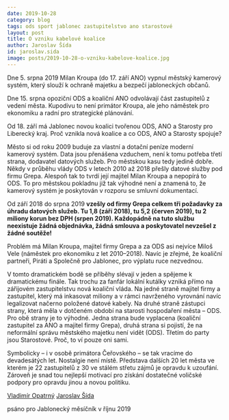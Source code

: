 ```yaml
---
date: 2019-10-28
category: blog
tags: ods sport jablonec zastupitelstvo ano starostové
layout: post
title: O vzniku kabelové koalice
author: Jaroslav Šída
id: jaroslav.sida
image: posts/2019-10-28-o-vzniku-kabelove-koalice.jpg
---
```

Dne 5. srpna 2019 Milan Kroupa (do 17. září ANO) vypnul městský kamerový systém, který
slouží k ochraně majetku a bezpečí jabloneckých občanů. 

Dne 15. srpna opoziční ODS a koaliční ANO odvolávají část zastupitelů z vedení města. Kupodivu to není primátor Kroupa, ale jeho náměstek pro ekonomiku a radní pro strategické plánování. 

Od 18. září má Jablonec novou koalici tvořenou ODS, ANO a Starosty pro Liberecký kraj. Proč vznikla nová koalice a co ODS, ANO a Starosty spojuje?

Město si od roku 2009 buduje za vlastní a dotační peníze moderní kamerový systém. Data
jsou přenášena vzduchem, není k tomu potřeba třetí strana, dodavatel datových služeb. Pro
městskou kasu tedy jedině dobře. Někdy v průběhu vlády ODS v letech 2010 až 2018 přešly
datové služby pod firmu Grepa. Alespoň tak to tvrdí její majitel Milan Kroupa a nepopírá to
ODS. To pro městskou pokladnu již tak výhodné není a znamená to, že kamerový systém je
poskytován v rozporu se smluvní dokumentací. 

Od září 2018 do srpna 2019 **vzešly od firmy Grepa celkem tři požadavky za úhradu datových služeb. Tu 1,8 (září 2018), tu 5,2 (červen 2019), tu 2 miliony korun bez DPH (srpen 2019). Každopádně na tuto službu neexistuje žádná objednávka, žádná smlouva a poskytovatel nevzešel z žádné soutěže!** 

Problém má Milan Kroupa, majitel firmy Grepa a za ODS asi nejvíce Miloš Vele (náměstek pro ekonomiku z let 2010–2018). Navíc je zřejmé, že koaliční partneři, Piráti a Společně pro Jablonec, pro výplatu ruce nezvednou.

V tomto dramatickém bodě se příběhy slévají v jeden a spějeme k dramatickému finále. Tak
trochu za fanfár lokální kutálky vzniká přímo na zářijovém zastupitelstvu nová koaliční vláda. Na jedné straně majitel firmy a zastupitel, který má inkasovat miliony a v rámci navrženého
vyrovnání navíc legalizovat načerno položené datové kabely. Na druhé straně zástupci strany, která měla v dotčeném období na starosti hospodaření města – ODS. Pro obě strany je to výhodné. Jedna strana bude vyplacena (koaliční zastupitel za ANO a majitel firmy Grepa), druhá strana si pojistí, že na neformální správu městského majetku není vidět (ODS). Třetím do party jsou Starostové. Proč, to ví pouze oni sami.

Symbolicky – i v osobě primátora Čeřovského – se tak vracíme do devadesátých let. Nostalgie není místě. Představa dalších 20 let města ve kterém je 22 zastupitelů z 30 ve stálém střetu zájmů je opravdu k uzoufání. Zároveň je snad tou nejlepší motivací pro získání dostatečné voličské podpory pro opravdu jinou a novou politiku.

[Vladimír Opatrný](/lide/vladimir-opatrny)
[Jaroslav Šída](/lide/jaroslav-sida)

psáno pro Jablonecký měsíčník v říjnu 2019